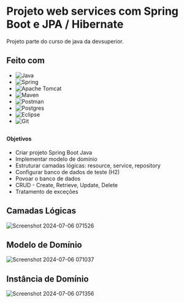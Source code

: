 # Projeto web services com Spring Boot e JPA / Hibernate

Projeto parte do curso de java da devsuperior.

## Feito com

- ![Java](https://img.shields.io/badge/java-%23ED8B00.svg?style=for-the-badge&logo=openjdk&logoColor=white)
- ![Spring](https://img.shields.io/badge/spring-%236DB33F.svg?style=for-the-badge&logo=spring&logoColor=white)
- ![Apache Tomcat](https://img.shields.io/badge/apache%20tomcat-%23F8DC75.svg?style=for-the-badge&logo=apache-tomcat&logoColor=black)
- ![Maven](https://img.shields.io/badge/Maven-C71A36?style=for-the-badge&logo=Apache%20Maven&logoColor=white)
- ![Postman](https://img.shields.io/badge/Postman-FF6C37?style=for-the-badge&logo=postman&logoColor=white)
- ![Postgres](https://img.shields.io/badge/postgres-%23316192.svg?style=for-the-badge&logo=postgresql&logoColor=white)
- ![Eclipse](https://img.shields.io/badge/Eclipse-FE7A16.svg?style=for-the-badge&logo=Eclipse&logoColor=white)
- ![Git](https://img.shields.io/badge/git-%23F05033.svg?style=for-the-badge&logo=git&logoColor=white)

##

#### Objetivos
- Criar projeto Spring Boot Java
- Implementar modelo de domínio
- Estruturar camadas lógicas: resource, service, repository
- Configurar banco de dados de teste (H2)
- Povoar o banco de dados
- CRUD - Create, Retrieve, Update, Delete
- Tratamento de exceções

## Camadas Lógicas

![Screenshot 2024-07-06 071526](https://github.com/alissonfgc/course-spring-boot-jpa/assets/72516014/e831298b-3966-4afa-84ba-e76b25f4aa8c)

## Modelo de Domínio

  ![Screenshot 2024-07-06 071037](https://github.com/alissonfgc/course-spring-boot-jpa/assets/72516014/7bd1ec65-e84d-46ec-9254-2f9d3ee21999)

## Instância de Domínio

![Screenshot 2024-07-06 071356](https://github.com/alissonfgc/course-spring-boot-jpa/assets/72516014/bd64b99b-cc09-4869-ac17-5d2ad32d28ff)




